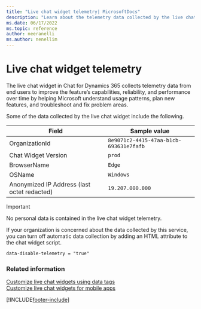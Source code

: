 ```yaml
---
title: "Live chat widget telemetry| MicrosoftDocs"
description: "Learn about the telemetry data collected by the live chat widget. Also learn how to disable automatic data collection by the chat widget."
ms.date: 06/17/2022
ms.topic: reference
author: neeranelli
ms.author: nenellim
---
```

# Live chat widget telemetry


The live chat widget in Chat for Dynamics 365 collects telemetry data from end users to improve the feature’s capabilities, reliability, and performance over time by helping Microsoft understand usage patterns, plan new features, and troubleshoot and fix problem areas.

Some of the data collected by the live chat widget include the following. 

|Field|Sample value|
|----|----|
|OrganizationId |`8e9071c2-4415-47aa-b1cb-693631e7fafb` |
|Chat Widget Version |`prod` |
|BrowserName |`Edge` |
|OSName |`Windows`| 
|Anonymized IP Address (last octet redacted) |`19.207.000.000`| 

> [!IMPORTANT]
> No personal data is contained in the live chat widget telemetry.

If your organization is concerned about the data collected by this service, you can turn off automatic data collection by adding an HTML attribute to the chat widget script. 

```html
data-disable-telemetry = "true"
```

### Related information

[Customize live chat widgets using data tags](customize-chat-widget.md)  
[Customize live chat widgets for mobile apps](render-live-chat-widget-mobile.md)  

[!INCLUDE[footer-include](../../includes/footer-banner.md)]
